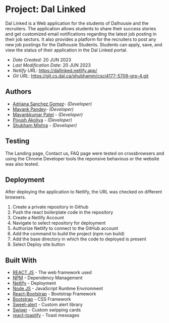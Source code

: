 # Project: Dal Linked

Dal Linked is a Web application for the students of Dalhousie and the recruiters. The application allows students to share their success stories and get customized email notifications regarding the latest job posting in their job sectors. It also provides a platform for the recruiters to post any new job postings for the Dalhousie Students. Students can apply, save, and view the status of their application in the Dal Linked portal.

- _Date Created_: 20 JUN 2023
- _Last Modification Date_: 20 JUN 2023
- _Netlify URL_: https://dallinked.netlify.app/
- _Git URL_: https://git.cs.dal.ca/shubhamm/csci4177-5709-grp-4.git

## Authors

- [Adriana Sanchez Gomez](ad897964@dal.ca)- _(Developer)_
- [Mayank Pandey](my880578@dal.ca)- _(Developer)_
- [Mayankkumar Patel](my619715@dal.ca) - _(Developer)_
- [Piyush Akoliya](piyush.akoliya@dal.ca) - _(Developer)_
- [Shubham Mishra](shubham.mishra@dal.ca) - _(Developer)_

## Testing

The Landing page, Contact us, FAQ page were tested on crossbrowsers and using the Chrome Developer tools the reponsive behavious or the website was also tested.

## Deployment

After deploying the application to Netlify, the URL was checked on different browsers.

<ol>
    <li>Create a private repository in Github</li>
    <li>Push the react boilerplate code in the repository</li>
    <li>Create a Netlify Account</li>
    <li>Navigate to select repository for deployment</li>
    <li>Authorize Netlify to connect to the GitHub account</li>
    <li>Add the command to build the project (npm run build)</li>
    <li>Add the base directory in which the code to deployed is present</li>
    <li>Select Deploy site button</li>
</ol>

## Built With

- [REACT JS](https://react.dev/learn) - The web framework used
- [NPM](https://www.npmjs.com/) - Dependency Management
- [Netlify](https://www.netlify.com/) - Deployment
- [Node JS](https://nodejs.org/en) - JavaScript Runtime Environment
- [React-Bootstrap](https://react-bootstrap.github.io/) - Bootstrap Framework
- [Bootstrap](https://getbootstrap.com/) - CSS Framework
- [Sweet-alert](https://sweetalert2.github.io/) - Custom alert library
- [Swiper](https://swiperjs.com/) - Custom swipping cards
- [react-toastify](https://www.npmjs.com/package/react-toastify) - Toast messages
